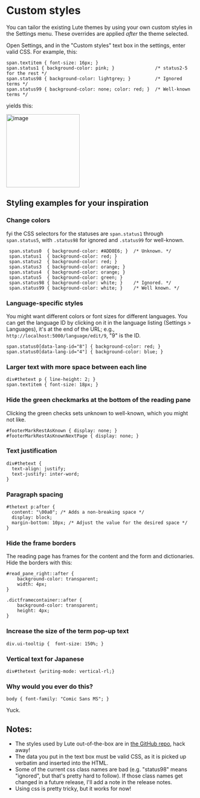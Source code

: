 # Custom styles

You can tailor the existing Lute themes by using your own custom styles in the Settings menu.  These overrides are applied _after_ the theme selected.

Open Settings, and in the "Custom styles" text box in the settings, enter valid CSS.  For example, this:

```
span.textitem { font-size: 16px; }
span.status1 { background-color: pink; }               /* status2-5 for the rest */
span.status98 { background-color: lightgrey; }         /* Ignored terms */
span.status99 { background-color: none; color: red; }  /* Well-known terms */
```

yields this:

<img width="194" alt="image" src="https://github.com/jzohrab/lute/assets/1637133/8b088df2-35fd-486c-8694-8bd580afe974">

## Styling examples for your inspiration

### Change colors

fyi the CSS selectors for the statuses are `span.status1` through `span.status5`, with `.status98` for ignored and `.status99` for well-known.

```
 span.status0  { background-color: #ADD8E6; }  /* Unknown. */
 span.status1  { background-color: red; }
 span.status2  { background-color: red; }
 span.status3  { background-color: orange; }
 span.status4  { background-color: orange; }
 span.status5  { background-color: green; }
 span.status98 { background-color: white; }    /* Ignored. */
 span.status99 { background-color: white; }    /* Well known. */
```

### Language-specific styles

You might want different colors or font sizes for different languages.  You can get the language ID by clicking on it in the language listing (Settings > Languages), it's at the end of the URL; e.g., `http://localhost:5000/language/edit/9`, "9" is the ID.

```
span.status0[data-lang-id="8"] { background-color: red; }
span.status0[data-lang-id="4"] { background-color: blue; }
```

### Larger text with more space between each line

```
div#thetext p { line-height: 2; }
span.textitem { font-size: 18px; }
```

### Hide the green checkmarks at the bottom of the reading pane

Clicking the green checks sets unknown to well-known, which you might not like.


```
#footerMarkRestAsKnown { display: none; }
#footerMarkRestAsKnownNextPage { display: none; }
```

### Text justification

```
div#thetext {
  text-align: justify;
  text-justify: inter-word;
}
```

### Paragraph spacing

```
#thetext p:after {
  content: "\00a0"; /* Adds a non-breaking space */
  display: block;
  margin-bottom: 10px; /* Adjust the value for the desired space */
}
```

### Hide the frame borders

The reading page has frames for the content and the form and dictionaries.  Hide the borders with this:

```
#read_pane_right::after {
    background-color: transparent;
    width: 4px;
}

.dictframecontainer::after {
    background-color: transparent;
    height: 4px;
}
```

### Increase the size of the term pop-up text

```
div.ui-tooltip {  font-size: 150%; }
```

### Vertical text for Japanese

```
div#thetext {writing-mode: vertical-rl;}
```

### Why would you ever do this?

```
body { font-family: "Comic Sans MS"; }
```

Yuck.

## Notes:

* The styles used by Lute out-of-the-box are in [the GitHub repo](https://github.com/jzohrab/lute-v3/blob/master/lute/static/css/styles.css), hack away!
* The data you put in the text box must be valid CSS, as it is picked up verbatim and inserted into the HTML.
* Some of the current css class names are bad (e.g. "status98" means "ignored", but that's pretty hard to follow).  If those class names get changed in a future release, I'll add a note in the release notes.
* Using css is pretty tricky, but it works for now!


